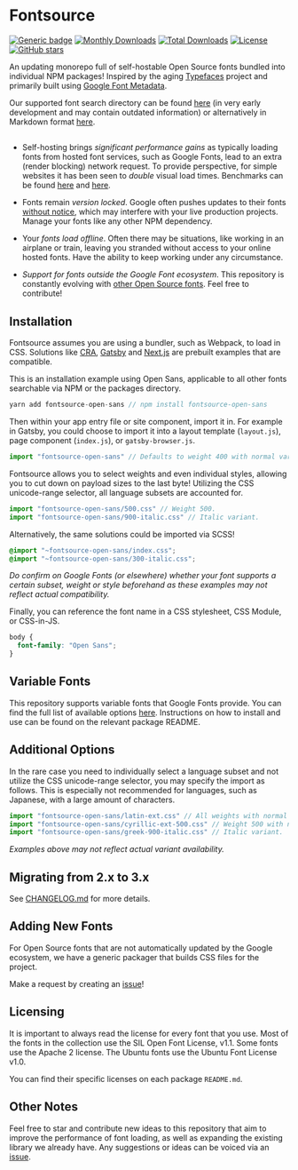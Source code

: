 # Fontsource

[![Generic badge](https://img.shields.io/badge/fontsource-passing-brightgreen)](https://github.com/DecliningLotus/fontsource) [![Monthly Downloads](https://img.shields.io/endpoint?url=https%3A%2F%2Fraw.githubusercontent.com%2Ffontsource%2Fdownload-stat-aggregator%2Fmaster%2Fdata%2FbadgeMonth.json)](https://github.com/fontsource/download-stat-aggregator) [![Total Downloads](https://img.shields.io/endpoint?url=https%3A%2F%2Fraw.githubusercontent.com%2Ffontsource%2Fdownload-stat-aggregator%2Fmaster%2Fdata%2FbadgeTotal.json)](https://github.com/fontsource/download-stat-aggregator) [![License](https://badgen.net/badge/license/MIT/green)](https://github.com/fontsource/fontsource/blob/master/LICENSE) [![GitHub stars](https://img.shields.io/github/stars/DecliningLotus/fontsource.svg?style=social&label=Star)](https://github.com/fontsource/fontsource/stargazers)

An updating monorepo full of self-hostable Open Source fonts bundled into individual NPM packages!
Inspired by the aging [Typefaces](https://github.com/KyleAMathews/typefaces) project and primarily built using [Google Font Metadata](https://github.com/fontsource/google-font-metadata).

Our supported font search directory can be found [here](https://fontsource.github.io/search-directory/) (in very early development and may contain outdated information) or alternatively in Markdown format [here](https://github.com/fontsource/fontsource/blob/master/FONTLIST.md).

##

- Self-hosting brings _significant performance gains_ as typically loading fonts from hosted font services, such as Google Fonts, lead to an extra (render blocking) network request. To provide perspective, for simple websites it has been seen to _double_ visual load times. Benchmarks can be found [here](https://github.com/HTTPArchive/almanac.httparchive.org/pull/607) and [here](https://github.com/reactiflux/reactiflux.com/pull/21).

- Fonts remain _version locked_. Google often pushes updates to their fonts [without notice](https://github.com/google/fonts/issues/1307), which may interfere with your live production projects. Manage your fonts like any other NPM dependency.

- Your _fonts load offline_. Often there may be situations, like working in an airplane or train, leaving you stranded without access to your online hosted fonts. Have the ability to keep working under any circumstance.

- _Support for fonts outside the Google Font ecosystem_. This repository is constantly evolving with [other Open Source fonts](https://github.com/fontsource/fontsource/blob/master/FONTLIST.md). Feel free to contribute!

## Installation

Fontsource assumes you are using a bundler, such as Webpack, to load in CSS. Solutions like [CRA](https://create-react-app.dev/), [Gatsby](https://www.gatsbyjs.org/) and [Next.js](https://nextjs.org/) are prebuilt examples that are compatible.

This is an installation example using Open Sans, applicable to all other fonts searchable via NPM or the packages directory.

```javascript
yarn add fontsource-open-sans // npm install fontsource-open-sans
```

Then within your app entry file or site component, import it in. For example in Gatsby, you could choose to import it into a layout template (`layout.js`), page component (`index.js`), or `gatsby-browser.js`.

```javascript
import "fontsource-open-sans" // Defaults to weight 400 with normal variant.
```

Fontsource allows you to select weights and even individual styles, allowing you to cut down on payload sizes to the last byte! Utilizing the CSS unicode-range selector, all language subsets are accounted for.

```javascript
import "fontsource-open-sans/500.css" // Weight 500.
import "fontsource-open-sans/900-italic.css" // Italic variant.
```

Alternatively, the same solutions could be imported via SCSS!

```scss
@import "~fontsource-open-sans/index.css";
@import "~fontsource-open-sans/300-italic.css";
```

_Do confirm on Google Fonts (or elsewhere) whether your font supports a certain subset, weight or style beforehand as these examples may not reflect actual compatibility._

Finally, you can reference the font name in a CSS stylesheet, CSS Module, or CSS-in-JS.

```css
body {
  font-family: "Open Sans";
}
```

## Variable Fonts

This repository supports variable fonts that Google Fonts provide. You can find the full list of available options [here](https://fonts.google.com/variablefonts). Instructions on how to install and use can be found on the relevant package README.

## Additional Options

In the rare case you need to individually select a language subset and not utilize the CSS unicode-range selector, you may specify the import as follows. This is especially not recommended for languages, such as Japanese, with a large amount of characters.

```javascript
import "fontsource-open-sans/latin-ext.css" // All weights with normal style included.
import "fontsource-open-sans/cyrillic-ext-500.css" // Weight 500 with normal style.
import "fontsource-open-sans/greek-900-italic.css" // Italic variant.
```

_Examples above may not reflect actual variant availability._

## Migrating from 2.x to 3.x

See [CHANGELOG.md](https://github.com/fontsource/fontsource/blob/master/CHANGELOG.md) for more details.

## Adding New Fonts

For Open Source fonts that are not automatically updated by the Google ecosystem, we have a generic packager that builds CSS files for the project.

Make a request by creating an [issue](https://github.com/fontsource/fontsource/issues)!

## Licensing

It is important to always read the license for every font that you use.
Most of the fonts in the collection use the SIL Open Font License, v1.1. Some fonts use the Apache 2 license. The Ubuntu fonts use the Ubuntu Font License v1.0.

You can find their specific licenses on each package `README.md`.

## Other Notes

Feel free to star and contribute new ideas to this repository that aim to improve the performance of font loading, as well as expanding the existing library we already have. Any suggestions or ideas can be voiced via an [issue](https://github.com/fontsource/fontsource/issues).
